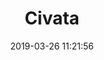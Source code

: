 ---
title: 'Civata'
date: '2019-03-26 11:21:56'
description: Civata
productcategory: Somun, Civata, Vida vb.
maincategory: Hırdavat
background: '#e58e26'
image: '/assets/img/civata_render.jpg'
techimage: '/assets/img/civata_teknik_cizim.jpg'
specsimage: '/assets/img/civata_tablo_tr.jpg'
product: true

---